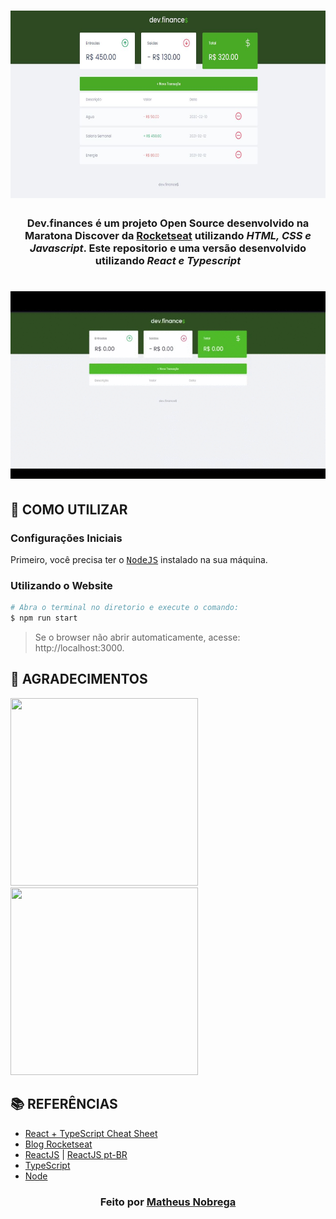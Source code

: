 <h1 align=center>
<img width="600" height="300" src=".github/website.jpg" />
</h1>


<h3 align="center">

Dev.finances é um projeto **Open Source** desenvolvido na  **Maratona Discover** da **[Rocketseat][rocketseat_site]** utilizando ***HTML, CSS e Javascript***. Este repositorio e uma versão desenvolvido utilizando ***React e Typescript***

</h3>

<h1 align=center>
<img width="600" height="300" src=".github/finances.gif" />
</h1>

## **:wine_glass: COMO UTILIZAR**

### Configurações Iniciais

Primeiro, você precisa ter o <kbd>[NodeJS](https://nodejs.org/en/download/)</kbd> instalado na sua máquina.

### Utilizando o Website

```sh
# Abra o terminal no diretorio e execute o comando:
$ npm run start
```

> Se o browser não abrir automaticamente, acesse: http://localhost:3000.

## **:star2: AGRADECIMENTOS**

<div align="space-around">

 <img width="300" height="300" src="https://user-images.githubusercontent.com/38081852/83981650-1e2e6680-a8f6-11ea-9f42-6df8fe809e4b.png">

 <img width="300" height="300" src="https://user-images.githubusercontent.com/38081852/83981753-1de29b00-a8f7-11ea-93cf-23d2ff65fa5c.png">

</div>

## **:books: REFERÊNCIAS**

- [React + TypeScript Cheat Sheet](https://github.com/typescript-cheatsheets/react-typescript-cheatsheet)
- [Blog Rocketseat](https://blog.rocketseat.com.br/)
- [ReactJS](https://reactjs.org/docs/getting-started.html) | [ReactJS pt-BR](https://pt-br.reactjs.org/docs/getting-started.html)
- [TypeScript](https://www.typescriptlang.org/docs/home.html)
- [Node](https://nodejs.org/en/)

<h3 align="center">
Feito por <a href="https://www.linkedin.com/in/ma-nobrega/">Matheus Nobrega</a>
</h3>

<!-- Website Links -->

[rocketseat_site]: https://rocketseat.com.br/

<!-- Badges -->

[BADGE_CLOSED_ISSUES]: https://img.shields.io/github/issues-closed/MatheusNobrega/ecoleta?color=red

[BADGE_OPEN_ISSUES]: https://img.shields.io/github/issues/MatheusNobrega/ecoleta?color=green

[BADGE_LICENSE]: https://img.shields.io/github/license/MatheusNobrega/ecoleta

[BADGE_NODE_VERSION]: https://img.shields.io/badge/node-12.17.0-green

[BADGE_NPM_VERSION]: https://img.shields.io/badge/npm-6.14.4-red

[BADGE_WEB_REACT]: https://img.shields.io/badge/web-react-blue

[BADGE_SERVER_NODEJS]: https://img.shields.io/badge/server-nodejs-important

[BADGE_STARS]: https://img.shields.io/github/stars/MatheusNobrega/ecoleta?style=social

[BADGE_FORKS]: https://img.shields.io/github/forks/MatheusNobrega/ecoleta?style=social

[BADGE_TYPESCRIPT]: https://badges.frapsoft.com/typescript/code/typescript.png?v=101

[BADGE_OPEN_SOURCE]: https://badges.frapsoft.com/os/v1/open-source.png?v=103

<!-- Techs -->

[react]: https://reactjs.org/

[typescript]: https://www.typescriptlang.org/

[node]: https://nodejs.org/en/

[vscode]: https://code.visualstudio.com/

[markdown_emoji]: https://gist.github.com/rxaviers/7360908

[tsnode]: https://github.com/TypeStrong/ts-node

[react_router_dom]: https://github.com/ReactTraining/react-router/tree/master/packages/react-router-dom

[yarn]: https://classic.yarnpkg.com/en/docs/install/#debian-stable
